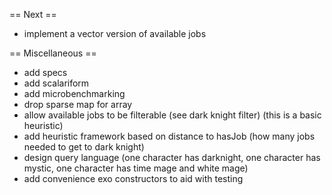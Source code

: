 == Next ==

* implement a vector version of available jobs

== Miscellaneous ==

* add specs
* add scalariform
* add microbenchmarking
* drop sparse map for array
* allow available jobs to be filterable (see dark knight filter) (this is a basic heuristic)
* add heuristic framework based on distance to hasJob (how many jobs needed to get to dark knight)
* design query language (one character has darknight, one character has mystic, one character has time mage and white mage)
* add convenience exo constructors to aid with testing

